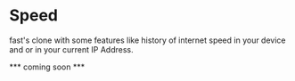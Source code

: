 # Speed
fast's clone with some features like history of internet speed in your device and or in your current IP Address.

*** coming soon ***
